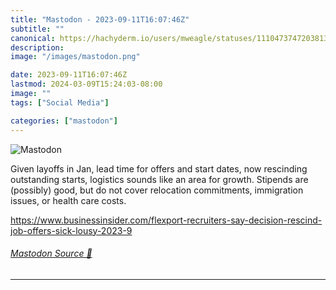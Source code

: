 ```yaml
---
title: "Mastodon - 2023-09-11T16:07:46Z"
subtitle: ""
canonical: https://hachyderm.io/users/mweagle/statuses/111047374720381311
description:
image: "/images/mastodon.png"

date: 2023-09-11T16:07:46Z
lastmod: 2024-03-09T15:24:03-08:00
image: ""
tags: ["Social Media"]

categories: ["mastodon"]
---
```

![Mastodon](/images/mastodon.png)

<p>Given layoffs in Jan, lead time for offers and start dates, now rescinding outstanding starts, logistics sounds like an area for growth. Stipends are (possibly) good, but do not cover relocation commitments, immigration issues, or health care costs.  </p><p><a href="https://www.businessinsider.com/flexport-recruiters-say-decision-rescind-job-offers-sick-lousy-2023-9" target="_blank" rel="nofollow noopener noreferrer" translate="no"><span class="invisible">https://www.</span><span class="ellipsis">businessinsider.com/flexport-r</span><span class="invisible">ecruiters-say-decision-rescind-job-offers-sick-lousy-2023-9</span></a></p>


###### [Mastodon Source 🐘](https://hachyderm.io/@mweagle/111047374720381311)

___
